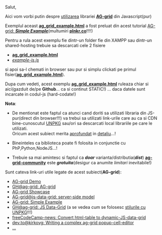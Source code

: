 Salut,

Aici vom vorbi putin despre [utilizarea](https://stefanache.github.io/MFP-ANAF-RO/js_scripts/AG_data_grid_custom/ag_grid_example.html) librariei [**AG-grid**](https://www.ag-grid.com/javascript-data-grid/getting-started/) din Javascript(pur)

Exemplul aceast [**ag_grid_example.html**](https://stefanache.github.io/MFP-ANAF-RO/js_scripts/AG_data_grid_custom/ag_grid_example.html) a fost preluat din acest tutorial [AG-grid: ***Simple Example***](https://plnkr.co/edit/yqQ68TqxF5KPjwH6PXS7?preview)(multumiri [**plnkr.co**](https://www.google.com/search?q=plnkr+unpkg+ag-grid-community&sca_esv=813765718ccf2407&rlz=1C1CHBF_enRO1132RO1132&biw=1920&bih=911&sxsrf=AE3TifN-8-dl_byq9IfUaVk2hAeeupVxEw%3A1749550886624&ei=JgdIaI7tJaSJ7NYPz8f1KQ&ved=0ahUKEwiOmPT40OaNAxWkBNsEHc9jPQUQ4dUDCBA&uact=5&oq=plnkr+unpkg+ag-grid-community&gs_lp=Egxnd3Mtd2l6LXNlcnAiHXBsbmtyIHVucGtnIGFnLWdyaWQtY29tbXVuaXR5MgUQABjvBTIFEAAY7wUyBRAAGO8FMgUQABjvBTIFEAAY7wVInT5QAFjGO3AAeACQAQCYAa8BoAHmDqoBBDAuMTS4AQPIAQD4AQH4AQKYAg6gAoYPwgIEECMYJ8ICCBAAGIAEGKIEwgIFECEYoAGYAwCSBwQwLjE0oAeUKrIHBDAuMTS4B4YPwgcEMS4xM8gHFg&sclient=gws-wiz-serp)!!!!)

Pentru a rula acest exemplu fie dintr-un folder fie din XAMPP sau dintr-un shared-hosting trebuie sa descarcati cele 2 fisiere

 - [**ag_grid_example.html**](https://github.com/stefanache/MFP-ANAF-RO/blob/main/js_scripts/AG_data_grid_custom/ag_grid_example.html)
 - [*example-js.js*](https://github.com/stefanache/MFP-ANAF-RO/blob/main/js_scripts/AG_data_grid_custom/example-js.js)

si apoi sa-l chemati in browser sau pur si simplu clickati pe primul fisier([**ag_grid_example.html**](https://github.com/stefanache/MFP-ANAF-RO/blob/main/js_scripts/AG_data_grid_custom/ag_grid_example.html)).

Dupa cum vedeti, acest exemplu [**ag_grid_example.html**](https://stefanache.github.io/MFP-ANAF-RO/js_scripts/AG_data_grid_custom/ag_grid_example.html)  ruleaza chiar si aici(gazduit de/pe **Github**... ca si continut STATIC!) ... daca datele sunt incarcate in codul-js (hard-codate!)

**Nota**: 

 - De mentionat este faptul ca atunci cand doriti sa utilizati libraria din JS-pur(direct din browser!!!) va trebui sa utilizati link-urile care au ca si CDN bine-cunoscutul [UNPKG](https://unpkg.com/) sau/ori sa descarcati local librariile pe care le utilizati.
<br/>Oricum acest subiect merita [aprofundat](https://www.google.com/search?q=ag-grid+unpkg&rlz=1C1CHBF_enRO1132RO1132&oq=ag-grid+unpkg&gs_lcrp=EgZjaHJvbWUyBggAEEUYOTIGCAEQRRhAMggIAhAAGBYYHjIICAMQABgWGB4yCggEEAAYgAQYogQyBwgFEAAY7wUyCggGEAAYgAQYogQyBggHEEUYPNIBCTg1NTZqMGoxNagCCLACAfEF9qoap44L5Eo&sourceid=chrome&ie=UTF-8) in [detaliu](https://www.google.com/search?q=unpkg+ag-grid-community%2Fdist%2Fag-grid-community.min.js&rlz=1C1CHBF_enRO1132RO1132&oq=unpkg+ag-grid-community%2Fdist%2Fag-grid-community.min.js&gs_lcrp=EgZjaHJvbWUyBggAEEUYOTIHCAEQABjvBTIKCAIQABiABBiiBDIHCAMQABjvBTIHCAQQABjvBdIBCTY5MDhqMGoxNagCCLACAfEFWJIPOWNtYdzxBViSDzljbWHc&sourceid=chrome&ie=UTF-8)...!

- Bineinteles ca biblioteca poate fi folosita in conjunctie cu PhP,Python,NodeJS...!

- Trebuie sa mai amintesc si faptul  ca ***doar*** varianta/distributia(***dist***) [**ag-grid-community**](https://app.unpkg.com/ag-grid-community@27.0.0/files/README.md) este ***gratuita***(desigur ca anumite *limitari* inevitabile!)

Sunt cateva link-uri utile legate de acest subiect(**AG-grid**):

- [AG-grid Demo](https://www.ag-grid.com/example/)
- [GH@ag-grid: AG-grid](https://github.com/ag-grid/ag-grid?tab=readme-ov-file)
- [AG-grid Showcase](https://blog.ag-grid.com/showcase/)
- [AG-grid@js-data-grid: server-side model](https://www.ag-grid.com/javascript-data-grid/server-side-model/)
- [AG-grid: Simple Example](https://plnkr.co/edit/yqQ68TqxF5KPjwH6PXS7?preview)
- [GH@ag-grid: JS Data-Grid](https://github.com/ag-grid/javascript-data-grid) (a se vedea cum se folosesc [stilurile cu UNPKG](https://www.google.com/search?sca_esv=813765718ccf2407&rlz=1C1CHBF_enRO1132RO1132&sxsrf=AE3TifMz05_Omxf3LZXCJPHwVazA1RNCAQ:1749549651641&q=unpkg+ag-grid-community/dist/ag-grid-community.min.js&udm=2&fbs=AIIjpHxX5k-tONtMCu8aDeA7E5WMgPpqESqQJ8D8h14C0qlfgYiXp5Upp642AwoN0y0DsUelfswrc8HsWAkbr59S7oGq2DFzpOi2W3YRR9VW_VuqVHzX3wgnVtSmlkc6hly8y-g3rC5FpG3ypRDv72_YGwR1TG1S_L4ZIFNMsp2d5_s98rcuf_uK7PpbYZO6i62sevDEa6J1t-pLb2A9ODOX2HEyZ16ieA&sa=X&ved=2ahUKEwi_5IKszOaNAxVUSvEDHbLfGMIQtKgLegQIEhAB&biw=1920&bih=911&dpr=1)!!!)
- [freeCodeCamp-news: Convert html-table to dynamic-JS-data-grid](https://www.freecodecamp.org/news/convert-html-table-to-dynamic-javascript-data-grid/)
- [dev.to@kirkovg: Writing a complex ag-grid popup-cell-editor](https://dev.to/kirkovg/writing-a-complex-ag-grid-popup-cell-editor-50i)
- [...](https://www.google.com/search?q=plnkr+unpkg+ag-grid-community&sca_esv=813765718ccf2407&rlz=1C1CHBF_enRO1132RO1132&biw=1920&bih=911&sxsrf=AE3TifN-8-dl_byq9IfUaVk2hAeeupVxEw%3A1749550886624&ei=JgdIaI7tJaSJ7NYPz8f1KQ&ved=0ahUKEwiOmPT40OaNAxWkBNsEHc9jPQUQ4dUDCBA&uact=5&oq=plnkr+unpkg+ag-grid-community&gs_lp=Egxnd3Mtd2l6LXNlcnAiHXBsbmtyIHVucGtnIGFnLWdyaWQtY29tbXVuaXR5MgUQABjvBTIFEAAY7wUyBRAAGO8FMgUQABjvBTIFEAAY7wVInT5QAFjGO3AAeACQAQCYAa8BoAHmDqoBBDAuMTS4AQPIAQD4AQH4AQKYAg6gAoYPwgIEECMYJ8ICCBAAGIAEGKIEwgIFECEYoAGYAwCSBwQwLjE0oAeUKrIHBDAuMTS4B4YPwgcEMS4xM8gHFg&sclient=gws-wiz-serp)

